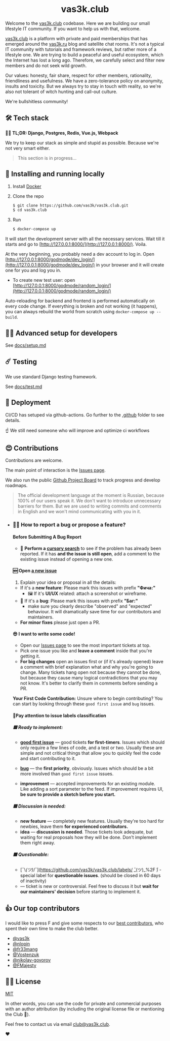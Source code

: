 <div align="center">
  <br>
  <img src="frontend/static/images/logo/logo-256.png" alt="">
  <h1>vas3k.club</h1>
</div>

Welcome to the [vas3k.club](https://vas3k.club) codebase. Here we are building our small lifestyle IT community. If you want to help us with that, welcome.

[vas3k.club](https://vas3k.club) is a platform with private and paid memberships that has emerged around the [vas3k.ru](https://vas3k.ru) blog and satellite chat rooms. It's not a typical IT community with tutorials and framework reviews, but rather more of a lifestyle one. We are trying to build a peaceful and useful ecosystem, which the Internet has lost a long ago. Therefore, we carefully select and filter new members and do not seek wild growth.

Our values: honesty, fair share, respect for other members, rationality, friendliness and usefulness. We have a zero-tolerance policy on anonymity, insults and toxicity. But we always try to stay in touch with reality, so we're also not tolerant of witch hunting and call-out culture.

We're bullshitless community!

## 🛠 Tech stack

👨‍💻 **TL;DR: Django, Postgres, Redis, Vue.js, Webpack**

We try to keep our stack as simple and stupid as possible. Because we're not very smart either.

> This section is in progress...

## 🔮 Installing and running locally

1. Install [Docker](https://www.docker.com/get-started)

2. Clone the repo

    ```sh
    $ git clone https://github.com/vas3k/vas3k.club.git
    $ cd vas3k.club
    ```

3. Run

    ```sh
    $ docker-compose up
    ```

It will start the development server with all the necessary services. Wait till it starts and go to [http://127.0.0.1:8000/](http://127.0.0.1:8000/). Voila.

At the very beginning, you probably need a dev account to log in. Open [http://127.0.0.1:8000/godmode/dev_login/](http://127.0.0.1:8000/godmode/dev_login/) in your browser and it will create one for you and log you in.
- To create new test user: open [http://127.0.0.1:8000/godmode/random_login/](http://127.0.0.1:8000/godmode/random_login/)

Auto-reloading for backend and frontend is performed automatically on every code change. If everything is broken and not working (it happens), you can always rebuild the world from scratch using `docker-compose up --build`.

## 🧑‍💻 Advanced setup for developers

See [docs/setup.md](docs/setup.md)

## ☄️ Testing

We use standard Django testing framework.

See [docs/test.md](docs/test.md)

## 🚢 Deployment

CI/CD has setuped via github-actions. Go further to the [.github](.github/) folder to see details.

:point_up: We still need someone who will improve and optimize ci workflows


## 😍 Contributions

Contributions are welcome.  

The main point of interaction is the [Issues page](https://github.com/vas3k/vas3k.club/issues).

We also run the public [Github Project Board](https://github.com/vas3k/vas3k.club/projects/3) to track progress and develop roadmaps.

> The official development language at the moment is Russian, because 100% of our users speak it. We don't want to introduce unnecessary barriers for them. But we are used to writing commits and comments in English and we won't mind communicating with you in it.

- ### 🙋‍♂️ How to report a bug or propose a feature?

  #### Before Submitting A Bug Report

  *  :mag_right: **Perform a [cursory search](https://github.com/vas3k/vas3k.club/issues)** to see if the problem has already been reported. If it has **and the issue is still open**, add a comment to the existing issue instead of opening a new one.

    

  #### 🆕 Open [a new issue](https://github.com/vas3k/vas3k.club/issues/new)

  1. Explain your idea or proposal in all the details:

  - If it's a **new feature**: Please mark this issues with prefix **"Фича:"**
    - 🖼 If it's **UI/UX** related: attach a screenshot or wireframe.
  - 🐞 If it's a **bug**: Please mark this issues with prefix **"Баг:"**
    - make sure you clearly describe "observed" and "expected" behaviour. It will dramatically save time for our contributors and maintainers. 
  - **For minor fixes** please just open a PR.

  

  #### 😎 I want to write some code!

  - Open our [Issues page](https://github.com/vas3k/vas3k.club/issues) to see the most important tickets at top. 
  - Pick one issue you like and **leave a comment** inside that you're getting it.
  - **For big changes** open an issues first or (if it's already opened) leave a comment with brief explanation what and why you're going to change. Many tickets hang open not because they cannot be done, but because they cause many logical contradictions that you may not know. It's better to clarify them in comments before sending a PR.

  **Your First Code Contribution:** Unsure where to begin contributing? You can start by looking through these `good first issue` and `bug` issues.

  #### 🚦Pay attention to issue labels classification

  ##### 🟩 Ready to implement:

  - **[good first issue](https://github.com/vas3k/vas3k.club/issues?q=is%3Aissue+is%3Aopen+label%3A%22good+first+issue%22+sort%3Acomments-desc)** — good tickets **for first-timers**. Issues which should only require a few lines of code, and a test or two. Usually these are simple and not critical things that allow you to quickly feel the code and start contributing to it.

  - [**bug**](https://github.com/vas3k/vas3k.club/issues?q=is%3Aissue+is%3Aopen+sort%3Acomments-desc+label%3Abug) — the **first priority**, obviously. Issues which should be a bit more involved than `good first issue` issues.
  - **improvement** — accepted improvements for an existing module. Like adding a sort parameter to the feed. If improvement requires UI, **be sure to provide a sketch before you start.**

  ##### 🟨 Discussion is needed:

  - **new feature** —  completely new features. Usually they're too hard for newbies, leave them **for experienced contributors.** 
  - **idea** — **discussion is needed**. Those tickets look adequate, but waiting for real proposals how they will be done. Don't implement them right away.

  ##### 🟥 Questionable:

  - [¯\\_(ツ)_/¯](https://github.com/vas3k/vas3k.club/labels/ ̄\_(ツ)_%2F ̄) - special label for **questionable issues**. (should be closed in 60 days of inactivity)
  - **<no label>** — ticket is new or controversial. Feel free to discuss it but **wait for our maintainers' decision** before starting to implement it.

  ## 

## 👍 Our top contributors

I would like to press F and give some respects to our [best contributors](https://github.com/vas3k/vas3k.club/graphs/contributors), who spent their own time to make the club better.

- [@vas3k](https://github.com/vas3k)
- [@nlopin](https://github.com/nlopin)
- [@fr33mang](https://github.com/fr33mang)
- [@Vostenzuk](https://github.com/Vostenzuk)
- [@nikolay-govorov](https://github.com/nikolay-govorov)
- [@FMajesty](https://github.com/FMajesty)


## 👩‍💼 License 

[MIT](LICENSE)

In other words, you can use the code for private and commercial purposes with an author attribution (by including the original license file or mentioning the Club 🎩).

Feel free to contact us via email [club@vas3k.club](mailto:club@vas3k.club).

❤️
